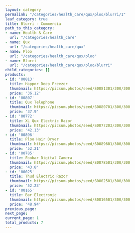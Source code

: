 ```yaml
---
layout: category
permalink: "/categories/health_care/qux/ploo/blurri/1"
leaf_category: true
title: Blurri - Commercia
path_to_this_category:
- name: Health & Care
  url: "/categories/health_care"
- name: Qux
  url: "/categories/health_care/qux"
- name: Ploo
  url: "/categories/health_care/qux/ploo"
- name: Blurri
  url: "/categories/health_care/qux/ploo/blurri"
child_categories: []
products:
- id: '00813'
  title: Happor Deep Freezer
  thumbnail: https://picsum.photos/seed/S0081301/300/300
  price: '36.12'
- id: '00807'
  title: Qux Telephone
  thumbnail: https://picsum.photos/seed/S0080701/300/300
  price: '37.9'
- id: '00772'
  title: XL Qux Electric Razor
  thumbnail: https://picsum.photos/seed/S0077203/300/300
  price: '42.13'
- id: '00896'
  title: Ploo Hair Dryer
  thumbnail: https://picsum.photos/seed/S0089601/300/300
  price: '52.21'
- id: '00785'
  title: Foobar Digital Camera
  thumbnail: https://picsum.photos/seed/S0078501/300/300
  price: '43.8'
- id: '00025'
  title: Thud Electric Razor
  thumbnail: https://picsum.photos/seed/S0002501/300/300
  price: '52.23'
- id: '00165'
  title: Bar Electronic
  thumbnail: https://picsum.photos/seed/S0016501/300/300
  price: '48.94'
previous_page: 
next_page: 
current_page: 1
total_products: 7
---
```

